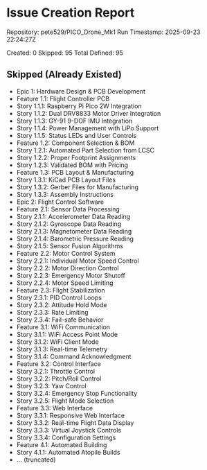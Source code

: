 ﻿# Issue Creation Report
Repository: pete529/PICO_Drone_Mk1
Run Timestamp: 2025-09-23 22:24:27Z

Created: 0  Skipped: 95  Total Defined: 95

## Skipped (Already Existed)
- Epic 1: Hardware Design & PCB Development
- Feature 1.1: Flight Controller PCB
- Story 1.1.1: Raspberry Pi Pico 2W Integration
- Story 1.1.2: Dual DRV8833 Motor Driver Integration
- Story 1.1.3: GY-91 9-DOF IMU Integration
- Story 1.1.4: Power Management with LiPo Support
- Story 1.1.5: Status LEDs and User Controls
- Feature 1.2: Component Selection & BOM
- Story 1.2.1: Automated Part Selection from LCSC
- Story 1.2.2: Proper Footprint Assignments
- Story 1.2.3: Validated BOM with Pricing
- Feature 1.3: PCB Layout & Manufacturing
- Story 1.3.1: KiCad PCB Layout Files
- Story 1.3.2: Gerber Files for Manufacturing
- Story 1.3.3: Assembly Instructions
- Epic 2: Flight Control Software
- Feature 2.1: Sensor Data Processing
- Story 2.1.1: Accelerometer Data Reading
- Story 2.1.2: Gyroscope Data Reading
- Story 2.1.3: Magnetometer Data Reading
- Story 2.1.4: Barometric Pressure Reading
- Story 2.1.5: Sensor Fusion Algorithms
- Feature 2.2: Motor Control System
- Story 2.2.1: Individual Motor Speed Control
- Story 2.2.2: Motor Direction Control
- Story 2.2.3: Emergency Motor Shutoff
- Story 2.2.4: Motor Speed Limiting
- Feature 2.3: Flight Stabilization
- Story 2.3.1: PID Control Loops
- Story 2.3.2: Attitude Hold Mode
- Story 2.3.3: Rate Limiting
- Story 2.3.4: Fail-safe Behavior
- Feature 3.1: WiFi Communication
- Story 3.1.1: WiFi Access Point Mode
- Story 3.1.2: WiFi Client Mode
- Story 3.1.3: Real-time Telemetry
- Story 3.1.4: Command Acknowledgment
- Feature 3.2: Control Interface
- Story 3.2.1: Throttle Control
- Story 3.2.2: Pitch/Roll Control
- Story 3.2.3: Yaw Control
- Story 3.2.4: Emergency Stop Functionality
- Story 3.2.5: Flight Mode Selection
- Feature 3.3: Web Interface
- Story 3.3.1: Responsive Web Interface
- Story 3.3.2: Real-time Flight Data Display
- Story 3.3.3: Virtual Joystick Controls
- Story 3.3.4: Configuration Settings
- Feature 4.1: Automated Building
- Story 4.1.1: Automated Atopile Builds
- ... (truncated)


